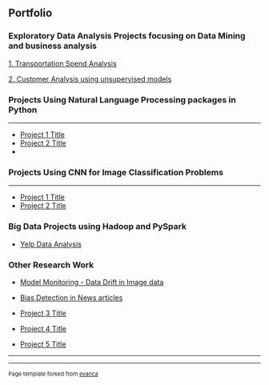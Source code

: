 ## Portfolio

### Exploratory Data Analysis Projects focusing on Data Mining and business analysis

[1. Transportation Spend Analysis](/https://github.com/RupaGhosh29/view_rupas_portfolio/blob/master/pdf/Summary%20of%20Rail%20Transportation%20Study.pdf)


[2. Customer Analysis using unsupervised models](/pdf/sample_presentation.pdf)


### Projects Using Natural Language Processing packages in Python
---
- [Project 1 Title](http://example.com/)
- [Project 2 Title](http://example.com/)
- 
### Projects Using CNN for Image Classification Problems
---
- [Project 1 Title](http://example.com/)
- [Project 2 Title](http://example.com/)

### Big Data Projects using Hadoop and PySpark

- [Yelp Data Analysis](http://example.com/)

### Other Research Work

- [Model Monitoring - Data Drift in Image data](http://example.com/)

- [Bias Detection in News articles](http://example.com/)
- [Project 3 Title](http://example.com/)
- [Project 4 Title](http://example.com/)
- [Project 5 Title](http://example.com/)

---




---
<p style="font-size:11px">Page template forked from <a href="https://github.com/evanca/quick-portfolio">evanca</a></p>
<!-- Remove above link if you don't want to attibute -->
